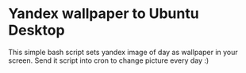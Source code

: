 Yandex wallpaper to Ubuntu Desktop
==================================

This simple bash script sets yandex image of day
as wallpaper in your screen. Send it script into
cron to change picture every day :)

